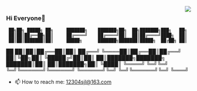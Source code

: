 <img align="right" src="https://github-readme-stats.vercel.app/api?username=jialeshen&show_icons=true&icon_color=CE1D2D&text_color=718096&bg_color=ffffff&hide_title=true" />

### Hi Everyone👋
     ██╗██╗ █████╗ ██╗     ███████╗    ███████╗██╗  ██╗███████╗███╗   ██╗
     ██║██║██╔══██╗██║     ██╔════╝    ██╔════╝██║  ██║██╔════╝████╗  ██║
     ██║██║███████║██║     █████╗      ███████╗███████║█████╗  ██╔██╗ ██║
██   ██║██║██╔══██║██║     ██╔══╝      ╚════██║██╔══██║██╔══╝  ██║╚██╗██║
╚█████╔╝██║██║  ██║███████╗███████╗    ███████║██║  ██║███████╗██║ ╚████║
 ╚════╝ ╚═╝╚═╝  ╚═╝╚══════╝╚══════╝    ╚══════╝╚═╝  ╚═╝╚══════╝╚═╝  ╚═══╝
<!--
**jialeshen/jialeshen** is a ✨ _special_ ✨ repository because its `README.md` (this file) appears on your GitHub profile.

Here are some ideas to get you started:

- 🔭 I’m currently working on ...
- 🌱 I’m currently learning ...
- 👯 I’m looking to collaborate on ...
- 🤔 I’m looking for help with ...
- 💬 Ask me about ...
- 📫 How to reach me: ...
- 😄 Pronouns: ...
- ⚡ Fun fact: ...
-->
- 📫 How to reach me: 12304sjl@163.com
